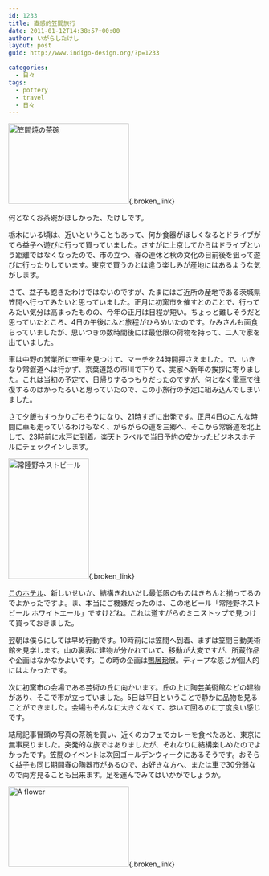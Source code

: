 ```yaml
---
id: 1233
title: 直感的笠間旅行
date: 2011-01-12T14:38:57+00:00
author: いがらしたけし
layout: post
guid: http://www.indigo-design.org/?p=1233

categories:
  - 日々
tags:
  - pottery
  - travel
  - 日々
---
```

[<img src="http://art23.photozou.jp/pub/767/120767/photo/64003157.jpg" alt="笠間焼の茶碗" width="240" height="160" />](http://photozou.jp/photo/show/120767/64003157){.broken_link}

何となくお茶碗がほしかった、たけしです。

栃木にいる頃は、近いということもあって、何か食器がほしくなるとドライブがてら益子へ遊びに行って買っていました。さすがに上京してからはドライブという距離ではなくなったので、市の立つ、春の連休と秋の文化の日前後を狙って遊びに行ったりしています。東京で買うのとは違う楽しみが産地にはあるような気がします。

さて、益子も飽きたわけではないのですが、たまにはご近所の産地である茨城県笠間へ行ってみたいと思っていました。正月に初窯市を催すとのことで、行ってみたい気分は高まったものの、今年の正月は日程が短い。ちょっと難しそうだと思っていたところ、4日の午後にふと旅程がひらめいたのです。かみさんも面食らっていましたが、思いつきの数時間後には最低限の荷物を持って、二人で家を出ていました。
  
<!--more-->


  
車は中野の営業所に空車を見つけて、マーチを24時間押さえました。で、いきなり常磐道へは行かず、京葉道路の市川で下りて、実家へ新年の挨拶に寄りました。これは当初の予定で、日帰りするつもりだったのですが、何となく電車で往復するのはかったるいと思っていたので、この小旅行の予定に組み込んでしまいました。

さて夕飯もすっかりごちそうになり、21時すぎに出発です。正月4日のこんな時間に車も走っているわけもなく、がらがらの道を三郷へ、そこから常磐道を北上して、23時前に水戸に到着。楽天トラベルで当日予約の安かったビジネスホテルにチェックインします。

[<img src="http://art27.photozou.jp/pub/767/120767/photo/64003124.jpg" alt="常陸野ネストビール" width="160" height="240" />](http://photozou.jp/photo/show/120767/64003124){.broken_link}

[このホテル](http://travel.rakuten.co.jp/HOTEL/44177/44177.html)、新しいせいか、結構きれいだし最低限のものはきちんと揃ってるのでよかったですよ。ま、本当にご機嫌だったのは、この地ビール「常陸野ネストビール ホワイトエール」ですけどね。これは道すがらのミニストップで見つけて買っておきました。

翌朝は僕らにしては早め行動です。10時前には笠間へ到着、まずは笠間日動美術館を見学します。山の裏表に建物が分かれていて、移動が大変ですが、所蔵作品や企画はなかなかよいです。この時の企画は[鴨居玲](http://www.google.co.jp/search?sourceid=chrome&ie=UTF-8&q=%E9%B4%A8%E5%B1%85%E7%8E%B2)展。ディープな感じが個人的にはよかったです。

次に初窯市の会場である芸術の丘に向かいます。丘の上に陶芸美術館などの建物があり、そこで市が立っていました。5日は平日ということで静かに品物を見ることができました。会場もそんなに大きくなくて、歩いて回るのに丁度良い感じです。

結局記事冒頭の写真の茶碗を買い、近くのカフェでカレーを食べたあと、東京に無事戻りました。突発的な旅ではありましたが、それなりに結構楽しめたのでよかったです。笠間のイベントは次回ゴールデンウィークにあるそうです。おそらく益子も同じ期間春の陶器市があるので、お好きな方へ、または車で30分弱なので両方見ることも出来ます。足を運んでみてはいかがでしょうか。

[<img src="http://art40.photozou.jp/pub/767/120767/photo/64003143.jpg" alt="A flower" width="240" height="160" />](http://photozou.jp/photo/show/120767/64003143){.broken_link}
